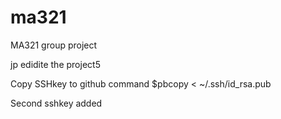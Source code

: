 # ma321
MA321 group project

jp edidite the project5

Copy SSHkey to github command
$pbcopy < ~/.ssh/id_rsa.pub

Second sshkey added